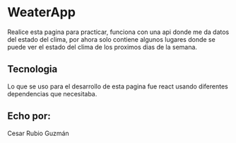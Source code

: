 # WeaterApp

Realice esta pagina para practicar, funciona con una api donde me da datos del estado del clima, por ahora solo contiene algunos lugares donde se puede ver el estado del clima de los proximos dias de la semana. 

## Tecnologia
Lo que se uso para el desarrollo de esta pagina fue react usando diferentes dependencias que necesitaba.

## Echo por:
Cesar Rubio Guzmán